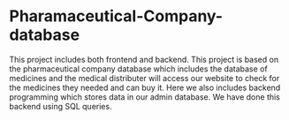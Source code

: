 # Pharamaceutical-Company-database
This project includes both frontend and backend. This project is based on the pharmaceutical company database which includes the database of medicines and the medical distributer will access our website to 
check for the medicines they needed and can buy it. Here we also includes backend programming which stores data in our admin database. We have done this backend using SQL queries.
